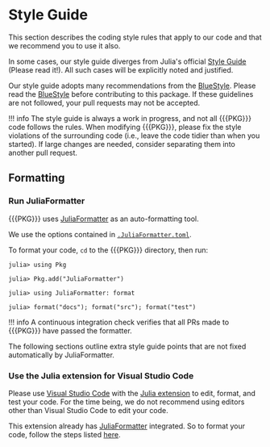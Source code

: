 # Style Guide

This section describes the coding style rules that apply to our code and that
we recommend you to use it also.

In some cases, our style guide diverges from Julia's official
[Style Guide](https://docs.julialang.org/en/v1/manual/style-guide/) (Please read it!).
All such cases will be explicitly noted and justified.

Our style guide adopts many recommendations from the
[BlueStyle](https://github.com/invenia/BlueStyle).
Please read the [BlueStyle](https://github.com/invenia/BlueStyle)
before contributing to this package.
If these guidelines are not followed, your pull requests may not be accepted.

!!! info
    The style guide is always a work in progress, and not all {{{PKG}}} code
    follows the rules. When modifying {{{PKG}}}, please fix the style violations
    of the surrounding code (i.e., leave the code tidier than when you
    started). If large changes are needed, consider separating them into
    another pull request.

## Formatting

### Run JuliaFormatter

{{{PKG}}} uses [JuliaFormatter](https://github.com/domluna/JuliaFormatter.jl) as
an auto-formatting tool.

We use the options contained in [`.JuliaFormatter.toml`](https://github.com/{{{USER}}}/{{{PKG}}}.jl/blob/{{{branch}}}/.JuliaFormatter.toml).

To format your code, `cd` to the {{{PKG}}} directory, then run:

```julia-repl
julia> using Pkg

julia> Pkg.add("JuliaFormatter")

julia> using JuliaFormatter: format

julia> format("docs"); format("src"); format("test")
```

!!! info
    A continuous integration check verifies that all PRs made to {{{PKG}}} have
    passed the formatter.

The following sections outline extra style guide points that are not fixed
automatically by JuliaFormatter.

### Use the Julia extension for Visual Studio Code

Please use [Visual Studio Code](https://code.visualstudio.com/) with the
[Julia extension](https://marketplace.visualstudio.com/items?itemName=julialang.language-julia)
to edit, format, and test your code.
For the time being, we do not recommend using editors other than Visual Studio Code to edit your code.

This extension already has [JuliaFormatter](https://github.com/domluna/JuliaFormatter.jl)
integrated. So to format your code, follow the steps listed
[here](https://www.julia-vscode.org/docs/stable/userguide/formatter/).
